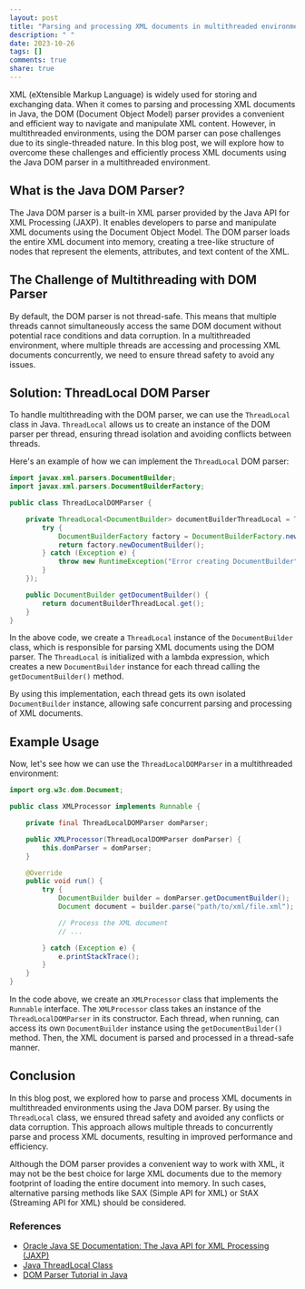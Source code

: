 ```yaml
---
layout: post
title: "Parsing and processing XML documents in multithreaded environments using Java DOM Parser"
description: " "
date: 2023-10-26
tags: []
comments: true
share: true
---
```


XML (eXtensible Markup Language) is widely used for storing and exchanging data. When it comes to parsing and processing XML documents in Java, the DOM (Document Object Model) parser provides a convenient and efficient way to navigate and manipulate XML content. However, in multithreaded environments, using the DOM parser can pose challenges due to its single-threaded nature. In this blog post, we will explore how to overcome these challenges and efficiently process XML documents using the Java DOM parser in a multithreaded environment.

## What is the Java DOM Parser?

The Java DOM parser is a built-in XML parser provided by the Java API for XML Processing (JAXP). It enables developers to parse and manipulate XML documents using the Document Object Model. The DOM parser loads the entire XML document into memory, creating a tree-like structure of nodes that represent the elements, attributes, and text content of the XML.

## The Challenge of Multithreading with DOM Parser

By default, the DOM parser is not thread-safe. This means that multiple threads cannot simultaneously access the same DOM document without potential race conditions and data corruption. In a multithreaded environment, where multiple threads are accessing and processing XML documents concurrently, we need to ensure thread safety to avoid any issues.

## Solution: ThreadLocal DOM Parser

To handle multithreading with the DOM parser, we can use the `ThreadLocal` class in Java. `ThreadLocal` allows us to create an instance of the DOM parser per thread, ensuring thread isolation and avoiding conflicts between threads.

Here's an example of how we can implement the `ThreadLocal` DOM parser:

```java
import javax.xml.parsers.DocumentBuilder;
import javax.xml.parsers.DocumentBuilderFactory;

public class ThreadLocalDOMParser {

    private ThreadLocal<DocumentBuilder> documentBuilderThreadLocal = ThreadLocal.withInitial(() -> {
        try {
            DocumentBuilderFactory factory = DocumentBuilderFactory.newInstance();
            return factory.newDocumentBuilder();
        } catch (Exception e) {
            throw new RuntimeException("Error creating DocumentBuilder", e);
        }
    });

    public DocumentBuilder getDocumentBuilder() {
        return documentBuilderThreadLocal.get();
    }
}
```

In the above code, we create a `ThreadLocal` instance of the `DocumentBuilder` class, which is responsible for parsing XML documents using the DOM parser. The `ThreadLocal` is initialized with a lambda expression, which creates a new `DocumentBuilder` instance for each thread calling the `getDocumentBuilder()` method.

By using this implementation, each thread gets its own isolated `DocumentBuilder` instance, allowing safe concurrent parsing and processing of XML documents.

## Example Usage

Now, let's see how we can use the `ThreadLocalDOMParser` in a multithreaded environment:

```java
import org.w3c.dom.Document;

public class XMLProcessor implements Runnable {

    private final ThreadLocalDOMParser domParser;

    public XMLProcessor(ThreadLocalDOMParser domParser) {
        this.domParser = domParser;
    }

    @Override
    public void run() {
        try {
            DocumentBuilder builder = domParser.getDocumentBuilder();
            Document document = builder.parse("path/to/xml/file.xml");

            // Process the XML document
            // ...

        } catch (Exception e) {
            e.printStackTrace();
        }
    }
}
```

In the code above, we create an `XMLProcessor` class that implements the `Runnable` interface. The `XMLProcessor` class takes an instance of the `ThreadLocalDOMParser` in its constructor. Each thread, when running, can access its own `DocumentBuilder` instance using the `getDocumentBuilder()` method. Then, the XML document is parsed and processed in a thread-safe manner.

## Conclusion

In this blog post, we explored how to parse and process XML documents in multithreaded environments using the Java DOM parser. By using the `ThreadLocal` class, we ensured thread safety and avoided any conflicts or data corruption. This approach allows multiple threads to concurrently parse and process XML documents, resulting in improved performance and efficiency.

Although the DOM parser provides a convenient way to work with XML, it may not be the best choice for large XML documents due to the memory footprint of loading the entire document into memory. In such cases, alternative parsing methods like SAX (Simple API for XML) or StAX (Streaming API for XML) should be considered.

### References
- [Oracle Java SE Documentation: The Java API for XML Processing (JAXP)](https://docs.oracle.com/en/java/javase/11/docs/api/java.xml/javax/xml/parsers/package-summary.html)
- [Java ThreadLocal Class](https://docs.oracle.com/en/java/javase/11/docs/api/java.base/java/lang/ThreadLocal.html)
- [DOM Parser Tutorial in Java](https://www.baeldung.com/java-xml-dom)